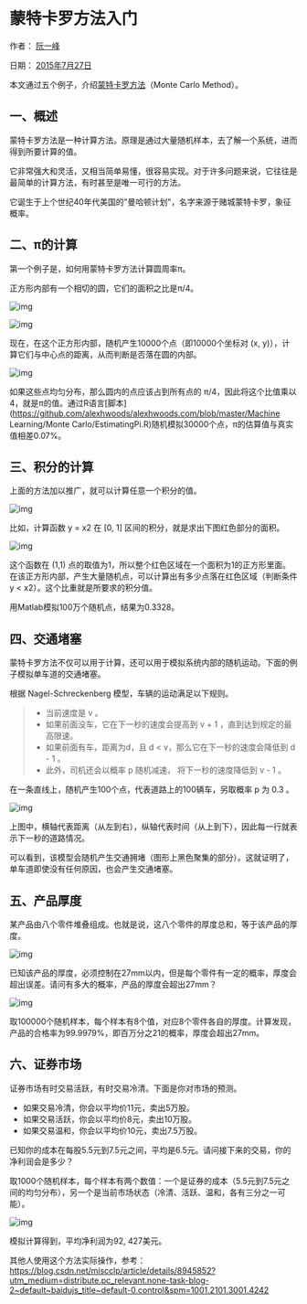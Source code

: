 # 蒙特卡罗方法入门

作者： [阮一峰](https://www.ruanyifeng.com/)

日期： [2015年7月27日](https://www.ruanyifeng.com/blog/2015/07/)

本文通过五个例子，介绍[蒙特卡罗方法](https://en.wikipedia.org/wiki/Monte_Carlo_method)（Monte Carlo Method）。

## 一、概述

蒙特卡罗方法是一种计算方法。原理是通过大量随机样本，去了解一个系统，进而得到所要计算的值。

它非常强大和灵活，又相当简单易懂，很容易实现。对于许多问题来说，它往往是最简单的计算方法，有时甚至是唯一可行的方法。

它诞生于上个世纪40年代美国的"曼哈顿计划"，名字来源于赌城蒙特卡罗，象征概率。

## 二、π的计算

第一个例子是，如何用蒙特卡罗方法计算圆周率π。

正方形内部有一个相切的圆，它们的面积之比是π/4。

![img](https://www.ruanyifeng.com/blogimg/asset/2015/bg2015072611.jpg)

![img](https://www.ruanyifeng.com/blogimg/asset/2015/bg2015072603.jpg)

现在，在这个正方形内部，随机产生10000个点（即10000个坐标对 (x, y)），计算它们与中心点的距离，从而判断是否落在圆的内部。

![img](https://www.ruanyifeng.com/blogimg/asset/2015/bg2015072604.jpg)

如果这些点均匀分布，那么圆内的点应该占到所有点的 π/4，因此将这个比值乘以4，就是π的值。通过R语言[脚本](https://github.com/alexhwoods/alexhwoods.com/blob/master/Machine Learning/Monte Carlo/EstimatingPi.R)随机模拟30000个点，π的估算值与真实值相差0.07%。

## 三、积分的计算

上面的方法加以推广，就可以计算任意一个积分的值。

![img](https://www.ruanyifeng.com/blogimg/asset/2015/bg2015072610.gif)

比如，计算函数 y = x2 在 [0, 1] 区间的积分，就是求出下图红色部分的面积。

![img](https://www.ruanyifeng.com/blogimg/asset/2015/bg2015072605.jpg)

这个函数在 (1,1) 点的取值为1，所以整个红色区域在一个面积为1的正方形里面。在该正方形内部，产生大量随机点，可以计算出有多少点落在红色区域（判断条件 y < x2）。这个比重就是所要求的积分值。

用Matlab模拟100万个随机点，结果为0.3328。

## 四、交通堵塞

蒙特卡罗方法不仅可以用于计算，还可以用于模拟系统内部的随机运动。下面的例子模拟单车道的交通堵塞。

根据 Nagel-Schreckenberg 模型，车辆的运动满足以下规则。

> - 当前速度是 v 。
> - 如果前面没车，它在下一秒的速度会提高到 v + 1 ，直到达到规定的最高限速。
> - 如果前面有车，距离为d，且 d < v，那么它在下一秒的速度会降低到 d - 1 。
> - 此外，司机还会以概率 p 随机减速， 将下一秒的速度降低到 v - 1 。

在一条直线上，随机产生100个点，代表道路上的100辆车，另取概率 p 为 0.3 。

![img](https://www.ruanyifeng.com/blogimg/asset/2015/bg2015072606.png)

上图中，横轴代表距离（从左到右），纵轴代表时间（从上到下），因此每一行就表示下一秒的道路情况。

可以看到，该模型会随机产生交通拥堵（图形上黑色聚集的部分）。这就证明了，单车道即使没有任何原因，也会产生交通堵塞。

## 五、产品厚度

某产品由八个零件堆叠组成。也就是说，这八个零件的厚度总和，等于该产品的厚度。

![img](https://www.ruanyifeng.com/blogimg/asset/2015/bg2015072607.jpg)

已知该产品的厚度，必须控制在27mm以内，但是每个零件有一定的概率，厚度会超出误差。请问有多大的概率，产品的厚度会超出27mm？

![img](https://www.ruanyifeng.com/blogimg/asset/2015/bg2015072608.png)

取100000个随机样本，每个样本有8个值，对应8个零件各自的厚度。计算发现，产品的合格率为99.9979%，即百万分之21的概率，厚度会超出27mm。

## 六、证券市场

证券市场有时交易活跃，有时交易冷清。下面是你对市场的预测。

- 如果交易冷清，你会以平均价11元，卖出5万股。
- 如果交易活跃，你会以平均价8元，卖出10万股。
- 如果交易温和，你会以平均价10元，卖出7.5万股。

已知你的成本在每股5.5元到7.5元之间，平均是6.5元。请问接下来的交易，你的净利润会是多少？

取1000个随机样本，每个样本有两个数值：一个是证券的成本（5.5元到7.5元之间的均匀分布），另一个是当前市场状态（冷清、活跃、温和，各有三分之一可能）。

![img](https://www.ruanyifeng.com/blogimg/asset/2015/bg2015072609.png)

模拟计算得到，平均净利润为92, 427美元。

其他人使用这个方法实际操作，参考：https://blog.csdn.net/miscclp/article/details/8945852?utm_medium=distribute.pc_relevant.none-task-blog-2~default~baidujs_title~default-0.control&spm=1001.2101.3001.4242